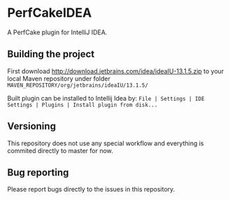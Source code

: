 PerfCakeIDEA
============

A PerfCake plugin for IntelliJ IDEA.

Building the project
--------------------

First download http://download.jetbrains.com/idea/ideaIU-13.1.5.zip to your local Maven repository under folder
`MAVEN_REPOSITORY/org/jetbrains/ideaIU/13.1.5/`

Built plugin can be installed to Intellij Idea by:
`File | Settings | IDE Settings | Plugins | Install plugin from disk...`

Versioning
----------

This repository does not use any special workflow and everything is commited directly to master for now.

Bug reporting
-------------

Please report bugs directly to the issues in this repository.

